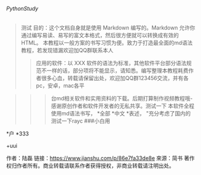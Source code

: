 ###### PythonStudy                       
>测试
>目的：这个文档自身就是使用 Markdown 编写的。Markdown 允许你通过编写易读、易写的富文本格式，然后很方便就可以转换成有效的 HTML。
本教程以一般方案的书写习惯为便。致力于打造最全面的md语法教程，若发现错漏欢迎加QQ群联系本人
>>应用的软件：以 XXX 软件的语法为标准，其他软件平台部分语法规范不一样的话，部分项将不能显示，请知悉。编写整理本教程耗费作者很多心血，转载请保留出处，欢迎加QQ群123456交流，并有各pc，安卓，mac各平

>>>台md相关软件和实用资料的下载。后期打算制作视频教程哦-
感谢原创作者和软件开发者的无私共享。测试一下
本软件全程使用md语法书写，
>*全部
>*中文
>>*表述，
"充分考虑了国内的
测试一下rayc
###小白用

*户
*333

+uui


作者：陆磊
链接：https://www.jianshu.com/p/86e7fa33de8e
來源：简书
著作权归作者所有。商业转载请联系作者获得授权，非商业转载请注明出处。
